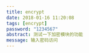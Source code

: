```yaml
---
title: encrypt
date: 2018-01-16 11:20:08
tags: [encrypt]
password: "1234567"
abstract: 测试一下加密模块的功能
message: 输入密码访问
---
```

